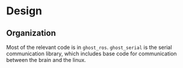 # Design

## Organization
Most of the relevant code is in `ghost_ros`.
`ghost_serial` is the serial communication library, which includes base code for communication between the brain and the linux.
